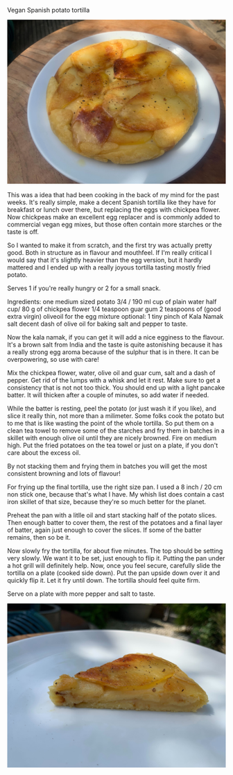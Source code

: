 Vegan Spanish potato tortilla

![tortilla](https://github.com/shautvast/notes/blob/main/Vegan%20gluten-free%20/spanish_tortilla/tortilla1.jpg)

This was a idea that had been cooking in the back of my mind for the past weeks. It's really simple, make a decent Spanish tortilla like they have
for breakfast or lunch over there, but replacing the eggs with chickpea flower. Now chickpeas make an excellent egg replacer and is commonly
added to commercial vegan egg mixes, but those often contain more starches or the taste is off.

So I wanted to make it from scratch, and the first try was actually pretty good. Both in structure as in flavour and mouthfeel. If I'm really critical
I would say that it's slightly heavier than the egg version, but it hardly mattered and I ended up with a really joyous tortilla tasting mostly fried
potato. 

Serves 1 if you're really hungry or 2 for a small snack.

Ingredients:
one medium sized potato
3/4 / 190 ml cup of plain water
half cup/ 80 g of chickpea flower
1/4 teaspoon guar gum
2 teaspoons of (good extra virgin) oliveoil for the egg mixture
optional: 1 tiny pinch of Kala Namak salt
decent dash of olive oil for baking
salt and pepper to taste.

Now the kala namak, if you can get it will add a nice egginess to the flavour. It's a brown salt from India and the taste is quite astonishing 
because it has a really strong egg aroma because of the sulphur that is in there. It can be overpowering, so use with care!

Mix the chickpea flower, water, olive oil and guar cum, salt and a dash of pepper. Get rid of the lumps with a whisk and let it rest. 
Make sure to get a consistency that is not not too thick. You should end up with a light pancake batter. 
It will thicken after a couple of minutes, so add water if needed. 

While the batter is resting, peel the potato (or just wash it if you like), and slice it really thin, not more than a milimeter. Some folks cook 
the potato but to me that is like wasting the point of the whole tortilla. So put them on a clean tea towel to remove some of the starches and
fry them in batches in a skillet with enough olive oil until they are nicely browned. Fire on medium high. Put the fried potatoes on the tea towel or 
just on a plate, if you don't care about the excess oil.

By not stacking them and frying them in batches you will get the most consistent browning and lots of flavour!

For frying up the final tortilla, use the right size pan. I used a 8 inch / 20 cm non stick one, because that's what I have. My whish list does
contain a cast iron skillet of that size, because they're so much better for the planet.

Preheat the pan with a litlle oil and start stacking half of the potato slices. Then enough batter to cover them, the rest of the potatoes and
a final layer of batter, again just enough to cover the slices. If some of the batter remains, then so be it.

Now slowly fry the tortilla, for about five minutes. The top should be setting very slowly. We want it to be set, just enough to flip it. Putting
the pan under a hot grill will definitely help.
Now, once you feel secure, carefully slide the tortilla on a plate (cooked side down). Put the pan upside down over it and quickly flip it.
Let it fry until down. The tortilla should feel quite firm.

Serve on a plate with more pepper and salt to taste.

![tortilla slice](https://github.com/shautvast/notes/blob/main/Vegan%20gluten-free%20/spanish_tortilla/tortilla2.jpg)



